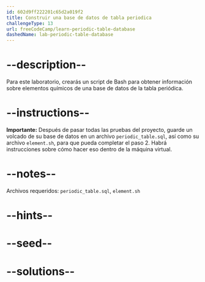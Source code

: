 ```yaml
---
id: 602d9ff222201c65d2a019f2
title: Construir una base de datos de tabla periodica
challengeType: 13
url: freeCodeCamp/learn-periodic-table-database
dashedName: lab-periodic-table-database
---
```


# --description--

Para este laboratorio, crearás un script de Bash para obtener información sobre elementos químicos de una base de datos de la tabla periódica.

# --instructions--

**Importante:** Después de pasar todas las pruebas del proyecto, guarde un volcado de su base de datos en un archivo `periodic_table.sql`, así como su archivo `element.sh`, para que pueda completar el paso 2. Habrá instrucciones sobre cómo hacer eso dentro de la máquina virtual.

# --notes--

Archivos requeridos: `periodic_table.sql`, `element.sh`

# --hints--

# --seed--

# --solutions--
